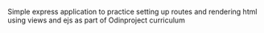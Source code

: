 Simple express application to practice setting up routes and rendering html using views and ejs as part of Odinproject curriculum
